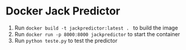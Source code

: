 Docker Jack Predictor
=====================

1. Run ```docker build -t jackpredictor:latest . ``` to build the image
2. Run ```docker run -p 8000:8000 jackpredictor``` to start the container
3. Run ```python teste.py``` to test the predictor
